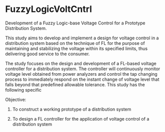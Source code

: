 FuzzyLogicVoltCntrl
====================
Development of a Fuzzy Logic-base Voltage Control for a Prototype Distribution System.

This study aims to develop and implement a design for voltage control in a distribution system based on the technique of FL for the purpose of maintaining and stabilizing the voltage within its specified limits, thus delivering good service to the consumer.

The study focuses on the design and development of a FL-based voltage controller for a distribution system. The controller will continuously monitor voltage level obtained from power analyzers and control the tap changing process to immediately respond on the instant change of voltage level that falls beyond that predefined allowable tolerance. This study has the following specific 

Objective:

1. To construct a working prototype of a distribution system

2. To design a FL controller for the application of voltage control 
    of a distribution system
